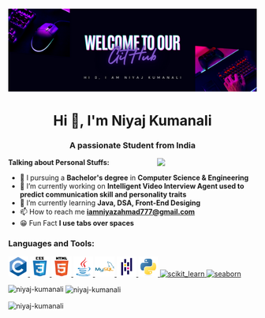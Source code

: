 ![logo](https://github.com/Niyaj-Kumanali/Niyaj-Kumanali/blob/main/Niyaz%20banner.png)
<h1 align="center">Hi 👋, I'm Niyaj Kumanali</h1>
<h3 align="center">A passionate Student from India</h3>

<img align='right' src="https://i.pinimg.com/originals/b9/49/c8/b949c86a570df07a7440abe39405834c.gif" width="40%">

**Talking about Personal Stuffs:**

- 💼 I pursuing a **Bachelor's degree** in **Computer Science & Engineering**
- 🔭 I’m currently working on **Intelligent Video Interview Agent used to predict communication skill and personality traits**
- 🌱 I’m currently learning **Java, DSA, Front-End Desiging**
- 📫 How to reach me **iamniyazahmad777@gmail.com**
- 😁 Fun Fact **I use tabs over spaces**


<h3 align="left">Languages and Tools:</h3>
<p align="left"> <a href="https://www.cprogramming.com/" target="_blank" rel="noreferrer"> <img src="https://raw.githubusercontent.com/devicons/devicon/master/icons/c/c-original.svg" alt="c" width="40" height="40"/> </a> <a href="https://www.w3schools.com/css/" target="_blank" rel="noreferrer"> <img src="https://raw.githubusercontent.com/devicons/devicon/master/icons/css3/css3-original-wordmark.svg" alt="css3" width="40" height="40"/> </a> <a href="https://www.w3.org/html/" target="_blank" rel="noreferrer"> <img src="https://raw.githubusercontent.com/devicons/devicon/master/icons/html5/html5-original-wordmark.svg" alt="html5" width="40" height="40"/> </a> <a href="https://www.java.com" target="_blank" rel="noreferrer"> <img src="https://raw.githubusercontent.com/devicons/devicon/master/icons/java/java-original.svg" alt="java" width="40" height="40"/> </a> <a href="https://www.mysql.com/" target="_blank" rel="noreferrer"> <img src="https://raw.githubusercontent.com/devicons/devicon/master/icons/mysql/mysql-original-wordmark.svg" alt="mysql" width="40" height="40"/> </a> <a href="https://pandas.pydata.org/" target="_blank" rel="noreferrer"> <img src="https://raw.githubusercontent.com/devicons/devicon/2ae2a900d2f041da66e950e4d48052658d850630/icons/pandas/pandas-original.svg" alt="pandas" width="40" height="40"/> </a> <a href="https://www.python.org" target="_blank" rel="noreferrer"> <img src="https://raw.githubusercontent.com/devicons/devicon/master/icons/python/python-original.svg" alt="python" width="40" height="40"/> </a> <a href="https://scikit-learn.org/" target="_blank" rel="noreferrer"> <img src="https://upload.wikimedia.org/wikipedia/commons/0/05/Scikit_learn_logo_small.svg" alt="scikit_learn" width="40" height="40"/> </a> <a href="https://seaborn.pydata.org/" target="_blank" rel="noreferrer"> <img src="https://seaborn.pydata.org/_images/logo-mark-lightbg.svg" alt="seaborn" width="40" height="40"/> </a> </p>

<p><img align="left" src="https://github-readme-stats.vercel.app/api/top-langs?username=niyaj-kumanali&show_icons=true&locale=en&layout=compact" alt="niyaj-kumanali" /></p>

<p>&nbsp;<img align="center" src="https://github-readme-stats.vercel.app/api?username=niyaj-kumanali&show_icons=true&locale=en" alt="niyaj-kumanali" /></p>

<p><img align="center" src="https://github-readme-streak-stats.herokuapp.com/?user=niyaj-kumanali&" alt="niyaj-kumanali" /></p>
